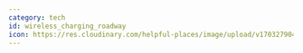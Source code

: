 ```yaml
---
category: tech
id: wireless_charging_roadway
icon: https://res.cloudinary.com/helpful-places/image/upload/v1703279044/wireless_charging_roadway_1_jhfrly.svg
---
```


